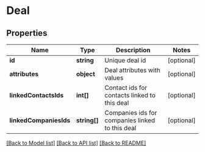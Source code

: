 # Deal

## Properties
Name | Type | Description | Notes
------------ | ------------- | ------------- | -------------
**id** | **string** | Unique deal id | [optional] 
**attributes** | **object** | Deal attributes with values | [optional] 
**linkedContactsIds** | **int[]** | Contact ids for contacts linked to this deal | [optional] 
**linkedCompaniesIds** | **string[]** | Companies ids for companies linked to this deal | [optional] 

[[Back to Model list]](../../README.md#documentation-for-models) [[Back to API list]](../../README.md#documentation-for-api-endpoints) [[Back to README]](../../README.md)



